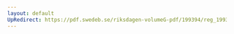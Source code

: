 ```yaml
---
layout: default
UpRedirect: https://pdf.swedeb.se/riksdagen-volumeG-pdf/199394/reg_199394/reg_199394_0079.pdf
---
```

